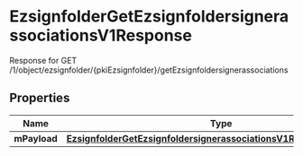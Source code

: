 

# EzsignfolderGetEzsignfoldersignerassociationsV1Response

Response for GET /1/object/ezsignfolder/{pkiEzsignfolder}/getEzsignfoldersignerassociations

## Properties

| Name | Type | Description | Notes |
|------------ | ------------- | ------------- | -------------|
|**mPayload** | [**EzsignfolderGetEzsignfoldersignerassociationsV1ResponseMPayload**](EzsignfolderGetEzsignfoldersignerassociationsV1ResponseMPayload.md) |  |  |



